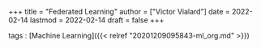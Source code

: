 +++
title = "Federated Learning"
author = ["Victor Vialard"]
date = 2022-02-14
lastmod = 2022-02-14
draft = false
+++

tags
: [Machine Learning]({{< relref "20201209095843-ml_org.md" >}})
